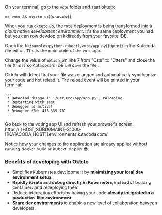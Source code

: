 On your terminal, go to the `vote` folder and start okteto:

`cd vote && okteto up`{{execute}}

When you run `okteto up`, the `vote` deployment is being transformed into a _cloud native development environment_. It's the same deployment you had, but you can now develop on it directly from your favorite IDE.

Open the file `samples/python-kubectl/vote/app.py`{{open}} in the Katacoda file editor. This is the main code of the `vote` app. 

Change the value of `option_a`in line 7 from "Cats" to "Otters" and close the file (this is so Katacoda's IDE will save the file). 

Okteto will detect that your file was changed and automatically synchronize your code and hot reload it. The reload event will be printed in your terminal:

```
...
 * Detected change in '/usr/src/app/app.py', reloading
 * Restarting with stat
 * Debugger is active!
 * Debugger PIN: 413-839-787
 ...
```

Go back to the voting app UI and refresh your browser's screen.
https://[[HOST_SUBDOMAIN]]-31000-[[KATACODA_HOST]].environments.katacoda.com/

Notice how your changes to the application are already applied without running docker build or kubectl deploy 😎. 

### Benefits of developing with Okteto

- Simplifies Kubernetes development by **minimizing your local dev environment setup**.
- **Rapidly iterate and debug directly in Kubernetes**, instead of building containers and redeploying them.
- Reduce integration efforts by having your code **already integrated in a production-like environment**.
- **Share dev environments** to enable a new level of collaboration between developers.
